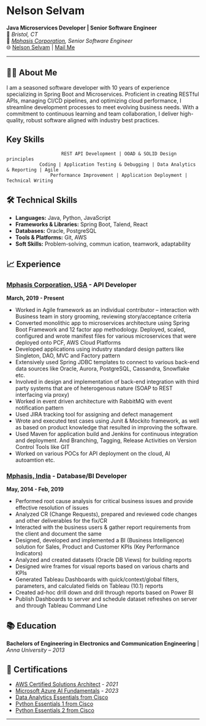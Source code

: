 
# Nelson Selvam

**Java Microservices Developer | Senior Software Engineer**  
📌  _Bristol, CT_   
💼  _[Mphasis Corporation](https://www.mphasis.com/home.html), Senior Software Engineer_      
🌐  [Nelson Selvam](https://www.linkedin.com/in/nelsonselvam/) | [Mail Me](mailto:pvselvam.nelson@gmail.com)

---

## 🧑‍💻 About Me

I am a seasoned software developer with 10 years of experience specializing in Spring Boot and Microservices. Proficient in creating RESTful APIs, managing CI/CD pipelines, and optimizing cloud performance, I streamline development processes to meet evolving business needs. With a commitment to continuous learning and team collaboration, I deliver high-quality, robust software aligned with industry best practices.

## Key Skills

                        REST API Development | OOAD & SOLID Design principles 
                Coding | Application Testing & Debugging | Data Analytics & Reporting | Agile 
                    Performance Improvement | Application Deployment | Technical Writing

## 🛠️ Technical Skills

- **Languages:** Java, Python, JavaScript
- **Frameworks & Libraries:** Spring Boot, Talend, React
- **Databases:** Oracle, PostgreSQL
- **Tools & Platforms:** Git, AWS
- **Soft Skills:** Problem-solving, commun ication, teamwork, adaptability

## 📈 Experience

### [Mphasis Corporation, USA](https://www.mphasis.com/home.html) - API Developer  
**March, 2019 - Present**

 - Worked in Agile framework as an individual contributor – interaction with Business team in story grooming, reviewing story/acceptance criteria
 - Converted monolithic app to microservices architecture using Spring Boot Framework and 12 factor app methodology. Deployed, scaled, configured and wrote manifest files for various microservices that were deployed onto PCF, AWS Cloud Platforms
- Developed applications using industry standard design patters like Singleton, DAO, MVC and Factory pattern
- Extensively used Spring JDBC templates to connect to various back-end data sources like Oracle, Aurora, PostgreSQL, Cassandra, Snowflake etc.
- Involved in design and implementation of back-end integration with third party systems that are of heterogenous nature (SOAP to REST interfacing via proxy)
- Worked in event driven architecture with RabbitMQ with event notification pattern
- Used JIRA tracking tool for assigning and defect management
- Wrote and executed test cases using Junit & Mockito framework, as well as based on product knowledge that resulted in improving the software. 
- Used Maven for application build and Jenkins for continuous integration and deployment. And Branching, Tagging, Release Activities on Version Control Tools like GIT 
- Worked on various POCs for API deployment on the cloud, AI autoamtion etc.


### [Mphasis, India](https://www.mphasis.com/home.html) - Database/BI Developer
**May, 2014 - Feb, 2019**

- Performed root cause analysis for critical business issues and provide effective resolution of issues  
- Analyzed CR (Change Requests), prepared and reviewed code changes and other deliverables for the fix/CR
- Interacted with the business users & gather report requirements from the client and document the same  
- Designed, developed and implemented a BI (Business Intelligence) solution for Sales, Product and Customer KPIs (Key Performance Indicators)  
- Analyzed and created datasets (Oracle DB Views) for building reports
- Designed wire frames for visual reports based on various charts and KPIs
- Generated Tableau Dashboards with quick/context/global filters, parameters, and calculated fields on Tableau (10.1) reports 
- Created ad-hoc drill down and drill through reports based on Power BI
- Publish Dashboards to server and schedule dataset refreshes on server and through Tableau Command Line


## 📚 Education

**Bachelors of Engineering in Electronics and Communication Engineering**   | _Anna University – 2013_

## 📜 Certifications

- [AWS Certified Solutions Architect]([https://www.credly.com/earner/earned/badge/75ed0e56-cf71-4920-b9ef-7bacbea41cda](https://www.credly.com/badges/75ed0e56-cf71-4920-b9ef-7bacbea41cda/public_url)) - _2021_
- [Microsoft Azure AI Fundamentals]() - _2023_
- [Data Analytics Essentials from Cisco]([https://www.credly.com/earner/earned/badge/7dfb55b1-87c5-43da-ac87-36b57664c670](https://www.credly.com/badges/7dfb55b1-87c5-43da-ac87-36b57664c670/public_url))
- [Python Essentials 1 from Cisco]([https://www.credly.com/earner/earned/badge/73c80739-7925-4780-bca5-fd60e3c52f45](https://www.credly.com/badges/73c80739-7925-4780-bca5-fd60e3c52f45/public_url))
- [Python Essentials 2 from Cisco]([https://www.credly.com/earner/earned/badge/f48932aa-cc5d-4b8f-830a-004e7481b4af](https://www.credly.com/badges/f48932aa-cc5d-4b8f-830a-004e7481b4af/public_url))



  
---
